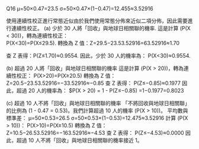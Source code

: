 Q16 
μ=50×0.47=23.5
σ=50×0.47×(1−0.47)=12.455≈3.52916

使用連續性校正進行常態近似由於我們使用常態分佈來近似二項分佈，因此需要進行連續性校正。
(a) 少於 30 人將「回收」與地球日相關聯的機率. 
這是計算 (P(X < 30))，轉為連續性校正：  
P(X<30)=P(X≤29.5). 
轉換為 Z 值：Z=29.5−23.53.52916=63.52916≈1.70

查 Z 表得：P(Z≤1.70)≈0.9554. 
因此，少於 30 人的機率為： P(X<30)≈0.9554. 

(b) 超過 20 人將「回收」與地球日相關聯的機率
這是計算 (P(X > 20))，轉為連續性校正：
P(X>20)=P(X≥20.5)
轉換為 Z 值：
Z=20.5−23.53.52916=−33.52916≈−0.85
查 Z 表得：
P(Z≤−0.85)≈0.1977
因此，超過 20 人的機率為：
$P(X > 20) = 1 - P(Z≤−0.85) =1−0.1977=0.8023

(c) 超過 10 人不將「回收」與地球日相關聯的機率
「不將回收與地球日相關聯」的比例為 (1 - 0.47 = 0.53)。我們計算超過 10 人的機率 (P(X > 10))。
平均數與標準差：
μ=50×0.53=26.5
σ=50×0.53×(1−0.53)=12.475≈3.52916
計算 (P(X > 10))：
P(X>10)=P(X≥10.5)
轉換為 Z 值：
Z=10.5−26.53.52916=−163.52916≈−4.53 查 Z 表得：
P(Z≤−4.53)≈0.0000
因此，超過 10 人不將「回收」與地球日相關聯的機率接近 1。
